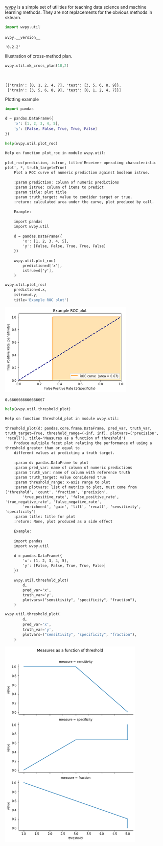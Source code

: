 [wvpy](https://github.com/WinVector/wvpy) is a simple 
set of utilities for teaching data science and machine learning methods.
They are not replacements for the obvious methods in sklearn.




```python
import wvpy.util

wvpy.__version__
```




    '0.2.2'



Illustration of cross-method plan.


```python
wvpy.util.mk_cross_plan(10,2)




```




    [{'train': [0, 1, 2, 4, 7], 'test': [3, 5, 6, 8, 9]},
     {'train': [3, 5, 6, 8, 9], 'test': [0, 1, 2, 4, 7]}]



Plotting example


```python
import pandas
```


```python
d = pandas.DataFrame({
    'x': [1, 2, 3, 4, 5],
    'y': [False, False, True, True, False]
})
```


```python
help(wvpy.util.plot_roc)
```

    Help on function plot_roc in module wvpy.util:
    
    plot_roc(prediction, istrue, title='Receiver operating characteristic plot', *, truth_target=True)
        Plot a ROC curve of numeric prediction against boolean istrue.
        
        :param prediction: column of numeric predictions
        :param istrue: column of items to predict
        :param title: plot title
        :param truth_target: value to condider target or true.
        :return: calculated area under the curve, plot produced by call.
        
        Example:
        
        import pandas
        import wvpy.util
        
        d = pandas.DataFrame({
            'x': [1, 2, 3, 4, 5],
            'y': [False, False, True, True, False]
        })
        
        wvpy.util.plot_roc(
            prediction=d['x'],
            istrue=d['y'],
        )
    



```python
wvpy.util.plot_roc(
    prediction=d.x,
    istrue=d.y,
    title='Example ROC plot')
```


![png](output_8_0.png)





    0.6666666666666667




```python
help(wvpy.util.threshold_plot)
```

    Help on function threshold_plot in module wvpy.util:
    
    threshold_plot(d: pandas.core.frame.DataFrame, pred_var, truth_var, truth_target=True, threshold_range=(-inf, inf), plotvars=('precision', 'recall'), title='Measures as a function of threshold')
        Produce multiple facet plot relating the performance of using a threshold greater than or equal to
        different values at predicting a truth target.
        
        :param d: pandas.DataFrame to plot
        :param pred_var: name of column of numeric predictions
        :param truth_var: name of column with reference truth
        :param truth_target: value considered true
        :param threshold_range: x-axis range to plot
        :param plotvars: list of metrics to plot, must come from ['threshold', 'count', 'fraction', 'precision',
            'true_positive_rate', 'false_positive_rate', 'true_negative_rate', 'false_negative_rate',
            'enrichment', 'gain', 'lift', 'recall', 'sensitivity', 'specificity']
        :param title: title for plot
        :return: None, plot produced as a side effect
        
        Example:
        
        import pandas
        import wvpy.util
        
        d = pandas.DataFrame({
            'x': [1, 2, 3, 4, 5],
            'y': [False, False, True, True, False]
        })
        
        wvpy.util.threshold_plot(
            d,
            pred_var='x',
            truth_var='y',
            plotvars=("sensitivity", "specificity", "fraction"),
        )
    



```python
wvpy.util.threshold_plot(
        d,
        pred_var='x',
        truth_var='y',
        plotvars=("sensitivity", "specificity", "fraction"),
    )
```


![png](output_10_0.png)



```python

```
